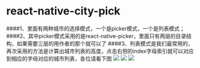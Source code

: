 # react-native-city-pick
####1、里面有两种城市的选择模式，一个是picker模式，一个是列表模式；
####2、其中picker模式采用的是react-native-picker，里面只有两层的目录结构，如果需要三层的用作者的那个就可以了
####3、列表模式是我们最常用的，再次采用的方法是计算出城市列表的高度，点击右侧的index字母索引就可以对应到相应的字母对应的城市列表，各位请看下图
![](https://github.com/LiuC520/react-native-city-pick/blob/master/src/screenshorts/Screenshot_2016-12-15-14-43-22.png)
![](https://github.com/LiuC520/react-native-city-pick/blob/master/src/screenshorts/Screenshot_2016-12-15-14-43-31.png)
![](https://github.com/LiuC520/react-native-city-pick/blob/master/src/screenshorts/Screenshot_2016-12-15-14-46-41.png)

